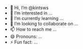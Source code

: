 - 👋 Hi, I’m @kintsws
- 👀 I’m interested in ...
- 🌱 I’m currently learning ...
- 💞️ I’m looking to collaborate on ...
- 📫 How to reach me ...
- 😄 Pronouns: ...
- ⚡ Fun fact: ...

<!---
kintsws/kintsws is a ✨ special ✨ repository because its `README.md` (this file) appears on your GitHub profile.
You can click the Preview link to take a look at your changes.
--->
